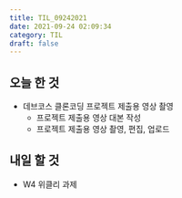 ```yaml
---
title: TIL_09242021
date: 2021-09-24 02:09:34
category: TIL
draft: false
---
```


## 오늘 한 것

- 데브코스 클론코딩 프로젝트 제출용 영상 촬영
  - 프로젝트 제출용 영상 대본 작성
  - 프로젝트 제출용 영상 촬영, 편집, 업로드

## 내일 할 것

- W4 위클리 과제
